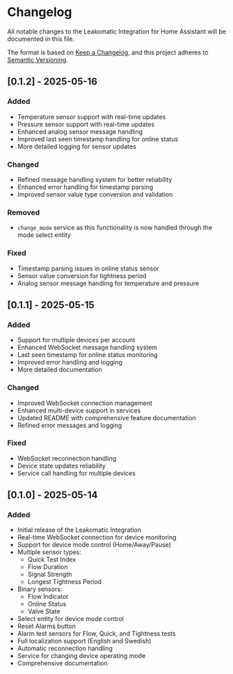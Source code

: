 # Changelog

All notable changes to the Leakomatic Integration for Home Assistant will be documented in this file.

The format is based on [Keep a Changelog](https://keepachangelog.com/en/1.0.0/),
and this project adheres to [Semantic Versioning](https://semver.org/spec/v2.0.0.html).

## [0.1.2] - 2025-05-16

### Added
- Temperature sensor support with real-time updates
- Pressure sensor support with real-time updates
- Enhanced analog sensor message handling
- Improved last seen timestamp handling for online status
- More detailed logging for sensor updates

### Changed
- Refined message handling system for better reliability
- Enhanced error handling for timestamp parsing
- Improved sensor value type conversion and validation

### Removed
- `change_mode` service as this functionality is now handled through the mode select entity

### Fixed
- Timestamp parsing issues in online status sensor
- Sensor value conversion for tightness period
- Analog sensor message handling for temperature and pressure

## [0.1.1] - 2025-05-15

### Added
- Support for multiple devices per account
- Enhanced WebSocket message handling system
- Last seen timestamp for online status monitoring
- Improved error handling and logging
- More detailed documentation

### Changed
- Improved WebSocket connection management
- Enhanced multi-device support in services
- Updated README with comprehensive feature documentation
- Refined error messages and logging

### Fixed
- WebSocket reconnection handling
- Device state updates reliability
- Service call handling for multiple devices

## [0.1.0] - 2025-05-14

### Added
- Initial release of the Leakomatic Integration
- Real-time WebSocket connection for device monitoring
- Support for device mode control (Home/Away/Pause)
- Multiple sensor types:
  - Quick Test Index
  - Flow Duration
  - Signal Strength
  - Longest Tightness Period
- Binary sensors:
  - Flow Indicator
  - Online Status
  - Valve State
- Select entity for device mode control
- Reset Alarms button
- Alarm test sensors for Flow, Quick, and Tightness tests
- Full localization support (English and Swedish)
- Automatic reconnection handling
- Service for changing device operating mode
- Comprehensive documentation 